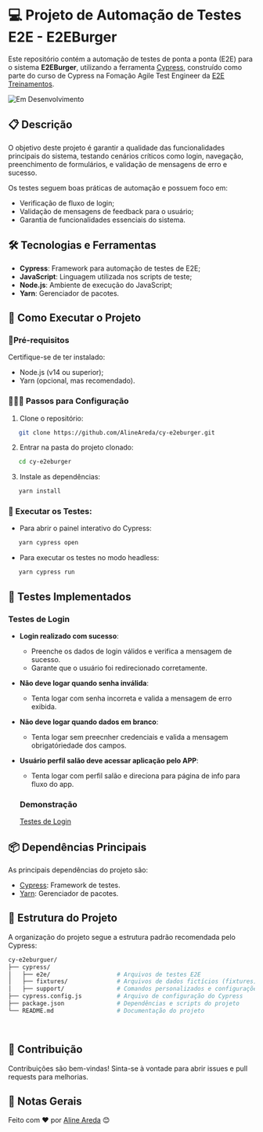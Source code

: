 # 💻 Projeto de Automação de Testes E2E - E2EBurger

Este repositório contém a automação de testes de ponta a ponta (E2E) para o sistema **E2EBurger**, utilizando a ferramenta [Cypress](https://www.cypress.io/), construído como parte do curso de Cypress na Fomação Agile Test Engineer da [E2E Treinamentos](https://e2etreinamentos.com.br/formacao-agile-test-engineer/).

![Em Desenvolvimento](https://img.shields.io/badge/Status-Em_Desenvolvimento-yellow)

## 📋 Descrição

O objetivo deste projeto é garantir a qualidade das funcionalidades principais do sistema, testando cenários críticos como login, navegação, preenchimento de formulários, e validação de mensagens de erro e sucesso.

Os testes seguem boas práticas de automação e possuem foco em:

- Verificação de fluxo de login;
- Validação de mensagens de feedback para o usuário;
- Garantia de funcionalidades essenciais do sistema.

## 🛠️ Tecnologias e Ferramentas

- **Cypress**: Framework para automação de testes de E2E;
- **JavaScript**: Linguagem utilizada nos scripts de teste;
- **Node.js**: Ambiente de execução do JavaScript;
- **Yarn**: Gerenciador de pacotes.


## 🚀 Como Executar o Projeto

###  📌Pré-requisitos

Certifique-se de ter instalado:

- Node.js (v14 ou superior);
- Yarn (opcional, mas recomendado).

### 👨🏻‍💻 Passos para Configuração

 1. Clone o repositório:
 ```bash
	git clone https://github.com/AlineAreda/cy-e2eburger.git 
```
 2. Entrar na pasta do projeto clonado:
 ```bash
	cd cy-e2eburger
```
3. Instale as dependências:
 ```bash
	yarn install
```

### 🤖 Executar os Testes:

-  Para abrir o painel interativo do Cypress:
 ```bash
	yarn cypress open
```

-  Para executar os testes no modo headless:
 ```bash
	yarn cypress run
```


## 🧪 Testes Implementados

### Testes de Login

-   **Login realizado com sucesso**:
	-  Preenche os dados de login válidos e verifica a mensagem de sucesso.
	-  Garante que o usuário foi redirecionado corretamente.
        
-   **Não deve logar quando senha inválida**:    
	-  Tenta logar com senha incorreta e valida a mensagem de erro exibida.
      
-   **Não deve logar quando dados em branco**:
	 - Tenta logar sem preecnher credenciais e valida a mensagem obrigatóriedade dos campos.

-   **Usuário perfil salão deve acessar aplicação pelo APP**:
	 -  Tenta logar com perfil salão e direciona para página de info para fluxo do app.    
			  
    
      ### Demonstração 
    [Testes de Login](https://github.com/user-attachments/assets/56ccb75d-54ce-47e6-ad8b-588c442e0170)
    
    

## 📦 Dependências Principais

As principais dependências do projeto são:

-   [Cypress](https://www.cypress.io/): Framework de testes.
-   [Yarn](https://yarnpkg.com/): Gerenciador de pacotes.



##  📂 Estrutura do Projeto

A organização do projeto segue a estrutura padrão recomendada pelo Cypress:

 ```bash
cy-e2eburguer/
├── cypress/
│   ├── e2e/                   # Arquivos de testes E2E
│   ├── fixtures/              # Arquivos de dados fictícios (fixtures)
│   ├── support/               # Comandos personalizados e configurações adicionais
├── cypress.config.js          # Arquivo de configuração do Cypress
├── package.json               # Dependências e scripts do projeto
└── README.md                  # Documentação do projeto

	
```



##  🚀 Contribuição

Contribuições são bem-vindas! Sinta-se à vontade para abrir issues e pull requests para melhorias.

## 📌 Notas Gerais
Feito com ❤️ por [Aline Areda](https://github.com/AlineAreda) 😊








